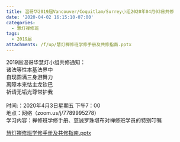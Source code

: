 ```yaml
---
title: 温哥华2019届Vancouver/Coquitlam/Surrey小组2020年04月03日共修
date: '2020-04-02 16:15:10-07:00'
categories:
  - 慧灯禅修班
tags:
  - 2019届
attachments: /f/up/慧灯禅修班学修手册及共修指南.pptx
---
```

2019届温哥华慧灯小组共修通知：\
诸法等性本基法界中\
自现圆满三身游舞力\
离障本来怙主龙钦巴\
祈请无垢光尊常护我\
\
时间:：2020年4月3日星期五 下午7：00\
地点：网络（zoom.us/j/7789995278）\
学习内容：禅修班学修手册、慈诚罗珠堪布对禅修班学员的特别叮嘱

[慧灯禅修班学修手册及共修指南.pptx](http://huidengchanxiu.net/hdv/f/up/慧灯禅修班学修手册及共修指南.pptx)